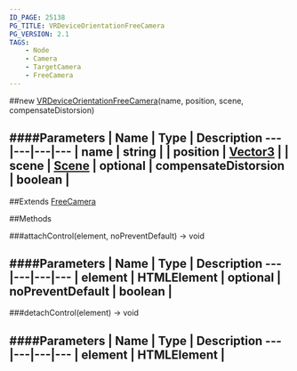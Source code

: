 ```yaml
---
ID_PAGE: 25138
PG_TITLE: VRDeviceOrientationFreeCamera
PG_VERSION: 2.1
TAGS:
    - Node
    - Camera
    - TargetCamera
    - FreeCamera
---
```

##new [VRDeviceOrientationFreeCamera](/classes/VRDeviceOrientationFreeCamera)(name, position, scene, compensateDistorsion)

####Parameters
 | Name | Type | Description
---|---|---|---
 | name | string | 
 | position | [Vector3](/classes/Vector3) | 
 | scene | [Scene](/classes/Scene) | 
optional | compensateDistorsion | boolean | 
---

##Extends
 [FreeCamera](/classes/FreeCamera)


##Methods

###attachControl(element, noPreventDefault) &rarr; void

####Parameters
 | Name | Type | Description
---|---|---|---
 | element | HTMLElement | 
optional | noPreventDefault | boolean | 
---

###detachControl(element) &rarr; void

####Parameters
 | Name | Type | Description
---|---|---|---
 | element | HTMLElement | 
---
